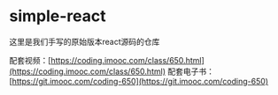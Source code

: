 # simple-react

这里是我们手写的原始版本react源码的仓库

配套视频：[https://coding.imooc.com/class/650.html](https://coding.imooc.com/class/650.html)
配套电子书：[https://git.imooc.com/coding-650](https://git.imooc.com/coding-650)